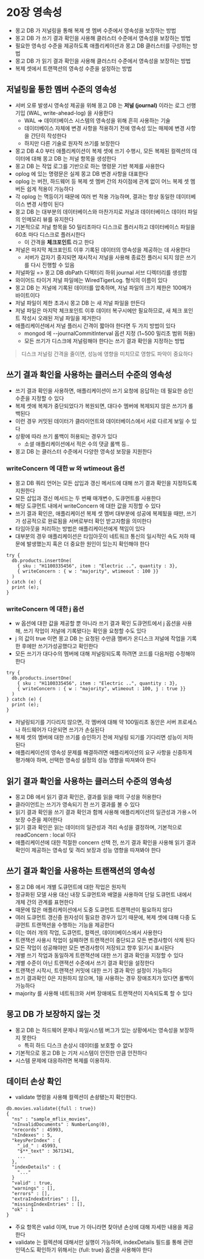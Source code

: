 # 20장 영속성
- 몽고 DB 가 저널링을 통해 복제 셋 멤버 수준에서 영속성을 보장하는 방법
- 몽고 DB 가 쓰기 결과 확인을 사용해 클러스터 수준에서 영속성을 보장하는 방법
- 필요한 영속성 수준을 제공하도록 애플리케이션과 몽고 DB 클러스터를 구성하는 방법
- 몽고 DB 가 읽기 결과 확인을 사용해 클러스터 수준에서 영속성을 보장하는 방법
- 복제 셋에서 트랜잭션의 영속성 수준을 설정하는 방법

## 저널링을 통한 멤버 수준의 영속성
- 서버 오류 발생시 영속성 제공을 위해 몽고 DB 는 **저널 (journal)** 이라는 로그 선행 기입 (WAL, write-ahead-log) 을 사용한다
  - WAL => 데이터베이스 시스템의 영속성을 위해 흔히 사용하는 기술
  - 데이터베이스 자체에 변경 사항을 적용하기 전에 영속성 있는 매체에 변경 사항을 간단히 작성한다
  - 하지만 다른 기술로 원자적 쓰기를 보장한다
- 몽고 DB 4.0 부터 애플리케이션이 복제 셋에 쓰기 수행시, 모든 복제된 컬렉션의 데이터에 대해 몽고 DB 는 저널 항목을 생성한다
- 몽고 DB 는 작업 로그를 기반으로 하는 명령문 기반 복제를 사용한다
- oplog 에 있는 명령문은 실제 몽고 DB 변경 사항을 대표한다
- oplog 는 버전, 하드웨어 등 복제 셋 멤버 간의 차이점에 관계 없이 어느 복제 셋 멤버든 쉽게 적용이 가능하다
- 각 oplog 는 멱등이기 때문에 여러 번 적용 가능하며, 결과는 항상 동일한 데이터베이스 변경 사항이 된다
- 몽고 DB 는 대부분의 데이터베이스와 마찬가지로 저널과 데이터베이스 데이터 파일의 인메모리 뷰를 유지한다
- 기본적으로 저널 항목을 50 밀리초마다 디스크로 플러시하고 데이터베이스 파일을 60초 마다 디스크로 플러시한다
  - 이 간격을 **체크포인트** 라고 한다
- 저널은 마지막 체크포인트 이후 기록된 데이터의 영속성을 제공하는 데 사용한다
  - 서버가 갑자기 중지되면 재시작시 저널을 사용해 종료전 플러시 되지 않은 쓰기를 다시 진행할 수 있음
- 저널파일 => 몽고 DB dbPath 디렉터리 하위 journal 서브 디렉터리를 생성함
- 와이어드 타이거 저널 파일에는 WiredTigerLog.<sequence> 형식의 이름이 있다
- 몽고 DB 는 저널에 기록된 데이터를 압축하며, 저널 파일의 크기 제한은 100메가 바이트이다
- 저널 파일이 제한 초과시 몽고 DB 는 새 저널 파일을 만든다
- 저널 파일은 마지막 체크포인트 이후 데이터 복구시에만 필요하므로, 새 체크 포인트 작성시 오래된 저널 파일을 제거한다
- 애플리케이션에서 저널 플러시 간격이 짧아야 한다면 두 가지 방법이 있다
  - mongod 에 --journalCommitInterval 옵션 지정 (1~500 밀리초 범위 허용)
  - 모든 쓰기가 디스크에 저널링해야 한다는 쓰기 결과 확인을 지정하는 방법

> 디스크 저널링 간격을 줄이면, 성능에 영향을 미치므로 영향도 파악이 중요하다

## 쓰기 결과 확인을 사용하는 클러스터 수준의 영속성
- 쓰기 결과 확인을 사용하면, 애플리케이션이 쓰기 요청에 응답하는 데 필요한 승인 수준을 지정할 수 있다
- 복제 셋에 복제가 중단되었다가 복원되면, 대다수 멤버에 복제되지 않은 쓰기가 롤백된다
- 이런 경우 커밋된 데이터가 클라이언트와 데이터베이스에서 서로 다르게 보일 수 있다
- 상황에 따라 쓰기 롤백이 허용되는 경우가 있다
  - 소셜 애플리케이션에서 적은 수의 댓글 롤백 등..
- 몽고 DB 는 클러스터 수준에서 다양한 영속성 보장을 지원한다

### writeConcern 에 대한 w 와 wtimeout 옵션
- 몽고 DB 쿼리 언어는 모든 삽입과 갱신 메서드에 대해 쓰기 결과 확인을 지정하도록 지원한다
- 모든 삽입과 갱신 메서드는 두 번째 매개변수, 도큐먼트를 사용한다
- 해당 도큐먼트 내에서 writeConcern 에 대한 값을 지정할 수 있다
- 쓰기 결과 확인은, 애플리케이션 복제 셋 멤버 대부분에 성공에 복제됬을 때만, 쓰기가 성공적으로 완료됨을 서버로부터 확인 받고자함을 의미한다
- 타임아웃을 처리하는 방법은 애플리케이션에게 책임이 있다
- 대부분의 경우 애플리케이션은 타임아웃이 네트워크 통신의 일시적인 속도 저하 때문에 발생했는지 혹은 더 중요한 원인이 있는지 확인해야 한다

```shell
try {
  db.products.insertOne(
    { sku : "H1100335456", item : "Electric ..", quantity : 3},
    { writeConcern : { w : "majority", wtimeout : 100 }}
  )
} catch (e) {
  print (e);
}
```
### writeConcern 에 대한 j 옵션
- w 옵션에 대한 값을 제공할 뿐 아니라 쓰기 결과 확인 도큐먼트에서 j 옵션을 사용해, 쓰기 작업이 저널에 기록됐다는 확인을 요청할 수도 있다
- j 의 값이 true 이면 몽고 DB 는 요청된 수만큼 멤버가 온디스크 저널에 작업을 기록한 후에만 쓰기가성공했다고 확인한다
- 모든 쓰기가 대다수의 멤버에 대해 저널링되도록 하려면 코드를 다음처럼 수정해야 한다

```shell
try {
  db.products.insertOne(
    { sku : "H1100335456", item : "Electric ..", quantity : 3},
    { writeConcern : { w : "majority", wtimeout : 100, j : true }}
  )
} catch (e) {
  print (e);
}
```
- 저널링되기를 기다리지 않으면, 각 멤버에 대해 약 100밀리초 동안은 서버 프로세스나 하드웨어가 다운되면 쓰기가 손실된다
- 복제 셋의 멤버에 대한 쓰기를 승인하기 전에 저널링 되기를 기다리면 성능이 저하된다
- 애플리케이션의 영속성 문제를 해결하려면 애플리케이션의 요구 사항을 신중하게 평가해야 하며, 선택한 영속성 설정의 성능 영향을 따져봐야 한다

## 읽기 결과 확인을 사용하는 클러스터 수준의 영속성
- 몽고 DB 에서 읽기 결과 확인은, 결과를 읽을 때의 구성을 허용한다
- 클라이언트는 쓰기가 영속되기 전 쓰기 결과를 볼 수 있다
- 읽기 결과 확인을 쓰기 결과 확인과 함께 사용해 애플리케이션의 일관성과 가용ㅅ어 보장 수준을 제어한다
- 읽기 결과 확인은 읽는 데이터의 일관성과 격리 속성을 결정하며, 기본적으로 readConcern : local 이다
- 애플리케이션에 대한 적절한 concern 선택 전, 쓰기 결과 확인을 사용해 읽기 결과 확인이 제공하는 영속성 및 격리 보장과 성능 영향을 따져봐야 한다

## 쓰기 결과 확인을 사용하는 트랜잭션의 영속성
- 몽고 DB 에서 개별 도큐먼트에 대한 작업은 원자적
- 정규화된 모델 사용 대신 내장 도큐먼트와 배열을 사용하여 단일 도큐먼트 내에서 개체 간의 관계를 표현한다
- 때문에 많은 애플리케이션에서 도중 도큐먼트 트랜잭션이 필요하지 않다
- 여러 도큐먼트 갱신중 원자성이 필요한 경우가 있기 때문에, 복제 셋에 대해 다중 도큐먼트 트랜잭션을 수행하는 기능을 제공한다
- 이는 여러 개의 작업, 도큐먼트, 컬렉션, 데이터베이스에서 사용한다
- 트랜잭션 사용시 작업이 실패하면 트랜잭션이 중단되고 모든 변경사항이 삭제 된다
- 모든 작업이 성공해야만 모든 변경사항이 저장되고 향후 읽기시 표시된다
- 개별 쓰기 작업과 동일하게 트랜잭션에 대한 쓰기 결과 확인을 지정할 수 있다
- 개별 수준이 아닌 트랜잭션 수준에서 쓰기 결과 확인을 설정한다
- 트랜잭션 시작시, 트랜잭션 커밋에 대한 쓰기 결과 확인 설정이 가능하다
- 쓰기 결과확인 0은 지원하지 않으며, 1을 사용하는 경우 장애조치가 있다면 롤백이 가능하다
- majority 를 사용해 네트워크와 서버 장애에도 트랜잭션이 지속되도록 할 수 있다

## 몽고 DB 가 보장하지 않는 것
- 몽고 DB 는 하드웨어 문제나 파일시스템 버그가 있는 상황에서는 영속성을 보장하지 못한다
  - 특히 하드 디스크 손상시 데이터를 보호할 수 없다
- 기본적으로 몽고 DB 는 기저 시스템이 안전한 만큼 안전하다
- 시스템 문제에 대응하려면 복제를 이용하자.

## 데이터 손상 확인
- validate 명령을 사용해 컬렉션이 손솽됐는지 확인한다.

```shell
db.movies.validate({full : true})
{
  "ns" : "sample_mflix_movies",
  "nInvalidDocuments" : NumberLong(0),
  "nrecords" : 45993,
  "nIndexes" : 5,
  "keysPerIndex" : {
    "_id_" : 45993,
    "$**_text" : 3671341,
    ...
  },
  "indexDetails" : {
    "..."
  }
  "valid" : true,
  "warnings" : [],
  "errors" : [],
  "extraIndexEntries" : [],
  "missingIndexEntries" : [],
  "ok" : 1
}
```
- 주요 항목은 valid 이며, true 가 아니라면 찾아낸 손상에 대해 자세한 내용을 제공한다
- validate 는 컬렉션에 대해서만 실행이 가능하며, indexDetails 필드를 통해 관련 인덱스도 확인하기 위해서는 {full: true} 옵션을 사용해야 한다

